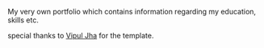My very own portfolio which contains information regarding my education, skills etc.

special thanks to [Vipul Jha](https://github.com/lordarcadius/lordarcadius.github.io) for the template.